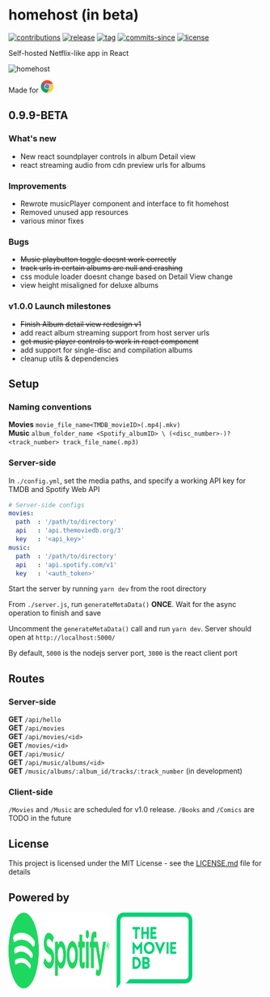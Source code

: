 # homehost (in beta)

[![contributions](https://img.shields.io/badge/contributions-welcome-brightgreen.svg?style=flat)](https://github.com/ridhwaans/homehost/issues)
[![release](https://img.shields.io/github/release/ridhwaans/homehost.svg)](https://gitHub.com/ridhwaans/homehost/releases/)
[![tag](https://img.shields.io/github/tag/ridhwaans/homehost.svg)](https://gitHub.com/ridhwaans/homehost/tags/)
[![commits-since](https://img.shields.io/github/commits-since/ridhwaans/homehost/v1.0.0-beta.svg)](https://gitHub.com/ridhwaans/homehost/commit/)
[![license](https://img.shields.io/github/license/ridhwaans/homehost.svg)](https://github.com/ridhwaans/homehost/blob/master/LICENSE)

Self-hosted Netflix-like app in React  

![homehost](https://raw.githubusercontent.com/ridhwaans/homehost/master/media/movies-page-alpha.png)

<p style="align: center;"> Made for <img src="/media/chrome.svg"  width="25" height="25"></p>

## 0.9.9-BETA

### What's new

- New react soundplayer controls in album Detail view
- react streaming audio from cdn preview urls for albums

### Improvements

- Rewrote musicPlayer component and interface to fit homehost
- Removed unused app resources
- various minor fixes

### Bugs

- ~~Music playbutton toggle doesnt work correctly~~
- ~~track urls in certain albums are null and crashing~~
- css module loader doesnt change based on Detail View change
- view height misaligned for deluxe albums

### v1.0.0 Launch milestones

- ~~Finish Album detail view redesign v1~~
- add react album streaming support from host server urls
- ~~get music player controls to work in react component~~
- add support for single-disc and compilation albums
- cleanup utils & dependencies


## Setup

### Naming conventions

**Movies** `movie_file_name<TMDB_movieID>(.mp4|.mkv)`  
**Music** `album_folder_name <Spotify_albumID> \ (<disc_number>-)?<track_number> track_file_name(.mp3)`

### Server-side

In `./config.yml`, set the media paths, and specify a working API key for TMDB and Spotify Web API
```yaml
# Server-side configs
movies:
  path  : '/path/to/directory'
  api   : 'api.themoviedb.org/3'
  key   : '<api_key>'
music:
  path  : '/path/to/directory'
  api   : 'api.spotify.com/v1'
  key   : '<auth_token>'
```

Start the server by running `yarn dev` from the root directory

From `./server.js`, run `generateMetaData()` **ONCE**. Wait for the async operation to finish and save

Uncomment the `generateMetaData()` call and run `yarn dev`. Server should open at `http://localhost:5000/`

By default, `5000` is the nodejs server port, `3000` is the react client port

## Routes

### Server-side

**GET** `/api/hello`  
**GET** `/api/movies`  
**GET** `/api/movies/<id>`  
**GET** `/movies/<id>`  
**GET** `/api/music/`  
**GET** `/api/music/albums/<id>`  
**GET** `/music/albums/:album_id/tracks/:track_number` (in development)  

### Client-side

`/Movies` and `/Music` are scheduled for v1.0 release. `/Books` and `/Comics` are TODO in the future

## License

This project is licensed under the MIT License - see the [LICENSE.md](LICENSE.md) file for details

## Powered by
<p><img src="/media/spotify_green.svg"  width="200" height="150">&emsp;<img src="/media/tmdb_green.svg"  width="150" height="150"></p>

